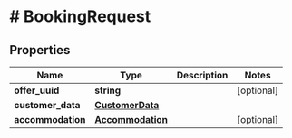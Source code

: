 # # BookingRequest

## Properties

Name | Type | Description | Notes
------------ | ------------- | ------------- | -------------
**offer_uuid** | **string** |  | [optional] 
**customer_data** | [**CustomerData**](CustomerData.md) |  | 
**accommodation** | [**Accommodation**](Accommodation.md) |  | [optional] 



